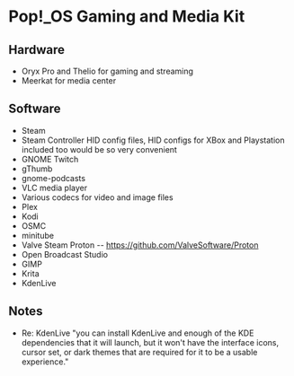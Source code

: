 # Pop!\_OS Gaming and Media Kit

## Hardware

- Oryx Pro and Thelio for gaming and streaming
- Meerkat for media center

## Software

- Steam
- Steam Controller HID config files, HID configs for XBox and Playstation included too would be so very convenient
- GNOME Twitch
- gThumb
- gnome-podcasts
- VLC media player
- Various codecs for video and image files
- Plex
- Kodi
- OSMC
- minitube
- Valve Steam Proton -- https://github.com/ValveSoftware/Proton
- Open Broadcast Studio 
- GIMP 
- Krita 
- KdenLive

## Notes
- Re: KdenLive "you can install KdenLive and enough of the KDE dependencies that it will launch, but it won't have the interface icons, cursor set, or dark themes that are required for it to be a usable experience."
